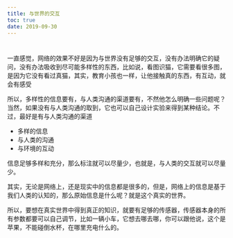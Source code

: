 ```yaml
---
title: 与世界的交互
toc: true
date: 2019-09-30
---
```

#
一直感觉，网络的效果不好是因为与世界没有足够的交互，没有办法明确它的疑问，没有办法吸收到尽可能多样性的东西，比如说，看图识猫，它需要看很多图，是因为它没有看过真猫，其实，教育小孩也一样，让他接触真的东西，有互动，就会有感受


所以，多样性的信息要有，与人类沟通的渠道要有，不然他怎么明确一些问题呢？当然，如果没有与人类沟通的取到，它也可以自己设计实验来得到某种结论。不过，最好是有与人类沟通的渠道


- 多样的信息
- 与人类的沟通
- 与环境的互动

信息足够多样和充分，那么标注就可以尽量少，也就是，与人类的交互就可以尽量少。

其实，无论是网络上，还是现实中的信息都是很多的，但是，网络上的信息是基于我们人类的认知的，那么原始信息是什么呢？就是这个真实的世界。

所以，要想在真实世界中得到真正的知识，就要有足够的传感器，传感器本身的所有参数都要可以自己调节，比如一辆小车，它想去哪去哪，你可以跟他说，这个是苹果，不能碰倒水杯，在哪里充电什么的。
